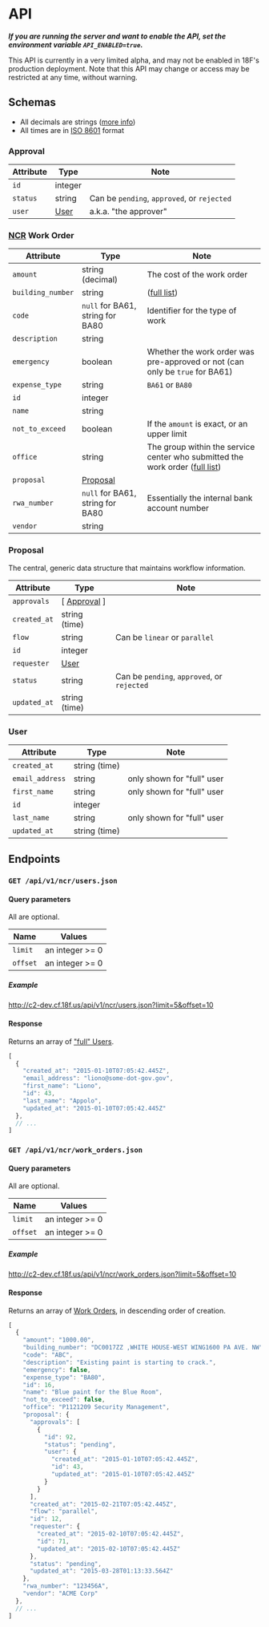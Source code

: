 # API

***If you are running the server and want to enable the API, set the environment variable `API_ENABLED=true`.***

This API is currently in a very limited alpha, and may not be enabled in 18F's production deployment. Note that this API may change or access may be restricted at any time, without warning.

## Schemas

* All decimals are strings ([more info](https://github.com/rails-api/active_model_serializers/issues/202))
* All times are in [ISO 8601](http://en.wikipedia.org/wiki/ISO_8601) format

### Approval

Attribute | Type | Note
--- | --- | ---
`id` | integer |
`status` | string | Can be `pending`, `approved`, or `rejected`
`user` | [User](#user) | a.k.a. "the approver"

### [NCR](overview.md#national-capitol-region-ncr-service-centers) Work Order

Attribute | Type | Note
--- | --- | ---
`amount` | string (decimal) | The cost of the work order
`building_number` | string | ([full list](../config/data/ncr.yaml))
`code` | `null` for BA61, string for BA80 | Identifier for the type of work
`description` | string |
`emergency` | boolean | Whether the work order was pre-approved or not (can only be `true` for BA61)
`expense_type` | string | `BA61` or `BA80`
`id` | integer |
`name` | string |
`not_to_exceed` | boolean | If the `amount` is exact, or an upper limit
`office` | string | The group within the service center who submitted the work order ([full list](../config/data/ncr.yaml))
`proposal` | [Proposal](#proposal) |
`rwa_number` | `null` for BA61, string for BA80 | Essentially the internal bank account number
`vendor` | string |

### Proposal

The central, generic data structure that maintains workflow information.

Attribute | Type | Note
--- | --- | ---
`approvals` | [ [Approval](#approval) ] |
`created_at` | string (time) |
`flow` | string | Can be `linear` or `parallel`
`id` | integer |
`requester` | [User](#user) |
`status` | string | Can be `pending`, `approved`, or `rejected`
`updated_at` | string (time) |

### User

Attribute | Type | Note
--- | --- | ---
`created_at` | string (time) |
`email_address` | string | only shown for "full" user
`first_name` | string | only shown for "full" user
`id` | integer |
`last_name` | string | only shown for "full" user
`updated_at` | string (time) |

## Endpoints

### `GET /api/v1/ncr/users.json`

#### Query parameters

All are optional.

Name | Values
--- | ---
`limit` | an integer >= 0
`offset` | an integer >= 0

##### Example

http://c2-dev.cf.18f.us/api/v1/ncr/users.json?limit=5&offset=10

#### Response

Returns an array of ["full" Users](#user).

```javascript
[
  {
    "created_at": "2015-01-10T07:05:42.445Z",
    "email_address": "liono@some-dot-gov.gov",
    "first_name": "Liono",
    "id": 43,
    "last_name": "Appolo",
    "updated_at": "2015-01-10T07:05:42.445Z"
  },
  // ...
]
```

### `GET /api/v1/ncr/work_orders.json`

#### Query parameters

All are optional.

Name | Values
--- | ---
`limit` | an integer >= 0
`offset` | an integer >= 0

##### Example

http://c2-dev.cf.18f.us/api/v1/ncr/work_orders.json?limit=5&offset=10

#### Response

Returns an array of [Work Orders](#ncr-work-order), in descending order of creation.

```javascript
[
  {
    "amount": "1000.00",
    "building_number": "DC0017ZZ ,WHITE HOUSE-WEST WING1600 PA AVE. NW",
    "code": "ABC",
    "description": "Existing paint is starting to crack.",
    "emergency": false,
    "expense_type": "BA80",
    "id": 16,
    "name": "Blue paint for the Blue Room",
    "not_to_exceed": false,
    "office": "P1121209 Security Management",
    "proposal": {
      "approvals": [
        {
          "id": 92,
          "status": "pending",
          "user": {
            "created_at": "2015-01-10T07:05:42.445Z",
            "id": 43,
            "updated_at": "2015-01-10T07:05:42.445Z"
          }
        }
      ],
      "created_at": "2015-02-21T07:05:42.445Z",
      "flow": "parallel",
      "id": 12,
      "requester": {
        "created_at": "2015-02-10T07:05:42.445Z",
        "id": 71,
        "updated_at": "2015-02-10T07:05:42.445Z"
      },
      "status": "pending",
      "updated_at": "2015-03-28T01:13:33.564Z"
    },
    "rwa_number": "123456A",
    "vendor": "ACME Corp"
  },
  // ...
]
```
